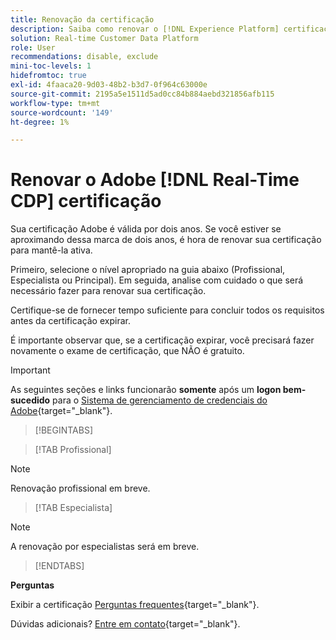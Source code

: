 ```yaml
---
title: Renovação da certificação
description: Saiba como renovar o [!DNL Experience Platform] certificação em [!DNL Real-Time Customer Data Platform].
solution: Real-time Customer Data Platform
role: User
recommendations: disable, exclude
mini-toc-levels: 1
hidefromtoc: true
exl-id: 4faaca20-9d03-48b2-b3d7-0f964c63000e
source-git-commit: 2195a5e1511d5ad0cc84b884aebd321856afb115
workflow-type: tm+mt
source-wordcount: '149'
ht-degree: 1%

---
```


# Renovar o Adobe [!DNL Real-Time CDP] certificação

Sua certificação Adobe é válida por dois anos. Se você estiver se aproximando dessa marca de dois anos, é hora de renovar sua certificação para mantê-la ativa.

Primeiro, selecione o nível apropriado na guia abaixo (Profissional, Especialista ou Principal). Em seguida, analise com cuidado o que será necessário fazer para renovar sua certificação.

Certifique-se de fornecer tempo suficiente para concluir todos os requisitos antes da certificação expirar.

É importante observar que, se a certificação expirar, você precisará fazer novamente o exame de certificação, que NÃO é gratuito.

>[!IMPORTANT]
>
>As seguintes seções e links funcionarão **somente** após um **logon bem-sucedido** para o [Sistema de gerenciamento de credenciais do Adobe](http://www.certmetrics.com/adobe){target="_blank"}.

>[!BEGINTABS]

>[!TAB Profissional]

>[!NOTE]
>
>Renovação profissional em breve.

>[!TAB Especialista]

>[!NOTE]
>
>A renovação por especialistas será em breve.

>[!ENDTABS]

**Perguntas**

Exibir a certificação [Perguntas frequentes](https://experienceleague.adobe.com/docs/certification/certification/faq.html?lang=en){target="_blank"}.

Dúvidas adicionais? [Entre em contato](mailto:certif@adobe.com){target="_blank"}.
